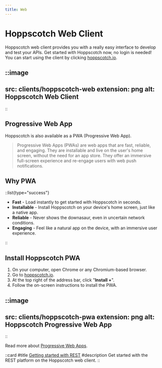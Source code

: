 ```yaml
---
title: Web
---
```


# Hoppscotch Web Client

Hoppscotch web client provides you with a really easy interface to develop and test your APIs. Get started with Hoppscotch now, no login is needed! You can start using the client by clicking [hoppscotch.io](https://hoppscotch.io).

::image
---
src: clients/hoppscotch-web
extension: png
alt: Hoppscotch Web Client
---
::

## Progressive Web App

Hoppscotch is also available as a PWA (Progressive Web App).

> Progressive Web Apps (PWAs) are web apps that are fast, reliable, and engaging. They are installable and live on the user's home screen, without the need for an app store. They offer an immersive full-screen experience and re-engage users with web push notifications.

## Why PWA

::list{type="success"}

- **Fast** - Load instantly to get started with Hoppscotch in seconds.
- **Installable** - Install Hoppscotch on your device's home screen, just like a native app.
- **Reliable** - Never shows the downasaur, even in uncertain network conditions.
- **Engaging** - Feel like a natural app on the device, with an immersive user experience.

::

## Install Hoppscotch PWA

1. On your computer, open Chrome or any Chromium-based browser.
2. Go to [hoppscotch.io](https://hoppscotch.io).
3. At the top right of the address bar, click "**Install +**".
4. Follow the on-screen instructions to install the PWA.

::image
---
src: clients/hoppscotch-pwa
extension: png
alt: Hoppscotch Progressive Web App
---
::

Read more about [Progressive Web Apps](https://web.dev/progressive-web-apps).

::card
#title
[Getting started with REST](/documentation/getting-started/rest/creating-a-request)
#description
Get started with the REST platform on the Hoppscotch web client.
::
